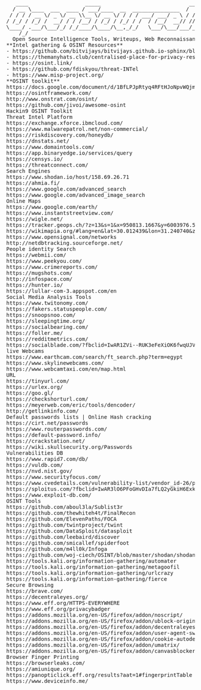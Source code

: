 <html>
<pre>
   ____                  _____                            ____      __       _____                          
  / __ \____  ___  ____ / ___/____  __  _______________  /  _/___  / /____  / / (_)___ ____  ____  ________ 
 / / / / __ \/ _ \/ __ \\__ \/ __ \/ / / / ___/ ___/ _ \ / // __ \/ __/ _ \/ / / / __ `/ _ \/ __ \/ ___/ _ \
/ /_/ / /_/ /  __/ / / /__/ / /_/ / /_/ / /  / /__/  __// // / / / /_/  __/ / / / /_/ /  __/ / / / /__/  __/
\____/ .___/\___/_/ /_/____/\____/\__,_/_/   \___/\___/___/_/ /_/\__/\___/_/_/_/\__, /\___/_/ /_/\___/\___/ 
    /_/                                                                        /____/                       
  Open Source Intelligence Tools, Writeups, Web Reconnaissance, Toolkits, Other Awesome Represotries and More
**Intel gathering & OSINT Resources** 
- https://github.com/bitvijays/bitvijays.github.io-sphinx/blob/master/docs/LFF-IPS-P1-IntelligenceGathering.rst
- https://themanyhats.club/centralised-place-for-privacy-resources/#osint
- https://osint.link/
- https://github.com/fdiskyou/threat-INTel
- https://www.misp-project.org/
**OSINT toolkit**
https://docs.google.com/document/d/1BfLPJpRtyq4RFtHJoNpvWQjmGnyVkfE2HYoICKOGguA/mobilebasic#h.53v0mj3zi19x
https://osintframework.com/
http://www.onstrat.com/osint/
https://github.com/jivoi/awesome-osint
Hackin9 OSINT Toolkit
Threat Intel Platform
https://exchange.xforce.ibmcloud.com/
https://www.malwarepatrol.net/non-commercial/
https://riskdiscovery.com/honeydb/
https://dnstats.net/
https://www.domaintools.com/
https://app.binaryedge.io/services/query
https://censys.io/
https://threatconnect.com/
Search Engines
https://www.shodan.io/host/158.69.26.71
https://ahmia.fi/
https://www.google.com/advanced_search
https://www.google.com/advanced_image_search
Online Maps 
https://www.google.com/earth/
https://www.instantstreetview.com/
https://wigle.net/
https://tracker.geops.ch/?z=13&s=1&x=950813.1667&y=6003976.5951&l=transport
https://wikimapia.org/#lang=en&lat=30.012439&lon=31.240740&z=16&m=w
https://www.opensignal.com/networks
http://netdbtracking.sourceforge.net/
People identity Search
https://webmii.com/
https://www.peekyou.com/
https://www.crimereports.com/
https://mugshots.com/
http://infospace.com/
https://hunter.io/
https://lullar-com-3.appspot.com/en
Social Media Analysis Tools
https://www.twitonomy.com/
https://fakers.statuspeople.com/
https://snoopsnoo.com/
https://sleepingtime.org/
https://socialbearing.com/
https://foller.me/
https://redditmetrics.com/
https://socialblade.com/?fbclid=IwAR1ZVi--RUK3eFeXiOK6fwqUJVtGwQloFd-iQxyP4x9XfLvh8eMXr3xjxDA
live Webcams
https://www.earthcam.com/search/ft_search.php?term=egypt
https://www.skylinewebcams.com/
https://www.webcamtaxi.com/en/map.html
URL
https://tinyurl.com/
https://urlex.org/
https://goo.gl/
https://checkshorturl.com/
https://meyerweb.com/eric/tools/dencoder/
http://getlinkinfo.com/
Default passwords lists | Online Hash cracking
https://cirt.net/passwords
https://www.routerpasswords.com/
https://default-password.info/
https://crackstation.net/
https://wiki.skullsecurity.org/Passwords
Vulnerabilities DB
https://www.rapid7.com/db/
https://vuldb.com/
https://nvd.nist.gov/
https://www.securityfocus.com/
https://www.cvedetails.com/vulnerability-list/vendor_id-26/product_id-3436/Microsoft-IIS.html
https://sploitus.com/?fbclid=IwAR3lO6PFoGHvDIa7fLQ2yGkiH6ExkAudWc1qiXy8uwuF3j_fvR5d5p3gUX0
https://www.exploit-db.com/
OSINT Tools 
https://github.com/aboul3la/Sublist3r
https://github.com/thewhiteh4t/FinalRecon
https://github.com/ElevenPaths/FOCA
https://github.com/twintproject/twint
https://github.com/DataSploit/datasploit
https://github.com/leebaird/discover
https://github.com/smicallef/spiderfoot
https://github.com/m4ll0k/Infoga
https://github.com/woj-ciech/OSINT/blob/master/shodan/shodan.go
https://tools.kali.org/information-gathering/automater
https://tools.kali.org/information-gathering/metagoofil
https://tools.kali.org/information-gathering/urlcrazy
https://tools.kali.org/information-gathering/fierce
Secure Browsing 
https://brave.com/
https://decentraleyes.org/
https://www.eff.org/HTTPS-EVERYWHERE
https://www.eff.org/privacybadger
https://addons.mozilla.org/en-US/firefox/addon/noscript/
https://addons.mozilla.org/en-US/firefox/addon/ublock-origin/
https://addons.mozilla.org/en-US/firefox/addon/decentraleyes/
https://addons.mozilla.org/en-US/firefox/addon/user-agent-switcher-revived/
https://addons.mozilla.org/en-US/firefox/addon/cookie-autodelete/
https://addons.mozilla.org/en-US/firefox/addon/umatrix/
https://addons.mozilla.org/en-US/firefox/addon/canvasblocker/
Browser Finger Printing
https://browserleaks.com/
https://amiunique.org/
https://panopticlick.eff.org/results?aat=1#fingerprintTable
https://www.deviceinfo.me/
</pre>
